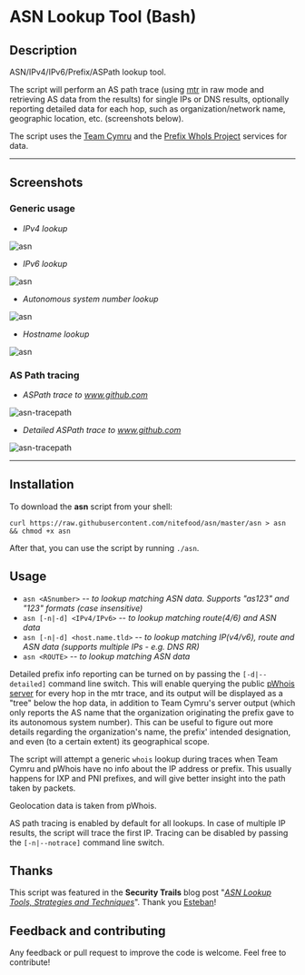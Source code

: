 # ASN Lookup Tool (Bash)

## Description

ASN/IPv4/IPv6/Prefix/ASPath lookup tool.

The script will perform an AS path trace (using [mtr](https://github.com/traviscross/mtr) in raw mode and retrieving AS data from the results) for single IPs or DNS results, optionally reporting detailed data for each hop, such as organization/network name, geographic location, etc. (screenshots below).

The script uses the [Team Cymru](https://team-cymru.com/community-services/ip-asn-mapping/) and the [Prefix WhoIs Project](https://pwhois.org/) services for data.

---

## Screenshots

### Generic usage ###

* _IPv4 lookup_

![asn](https://user-images.githubusercontent.com/24555810/92062672-8c6db280-ed99-11ea-89f8-59babb6f84c5.png)

* _IPv6 lookup_

![asn](https://user-images.githubusercontent.com/24555810/92062671-8bd51c00-ed99-11ea-9433-be0afb3d5375.png)

* _Autonomous system number lookup_

![asn](https://user-images.githubusercontent.com/24555810/92062669-8bd51c00-ed99-11ea-882e-3580f9228966.png)

* _Hostname lookup_

![asn](https://user-images.githubusercontent.com/24555810/92062668-8b3c8580-ed99-11ea-896e-5585c97d3d4a.png)

### AS Path tracing ###

* _ASPath trace to www.github.com_

![asn-tracepath](https://user-images.githubusercontent.com/24555810/92062667-8b3c8580-ed99-11ea-949a-e26d2dcf63e8.png)

* _Detailed ASPath trace to www.github.com_

![asn-tracepath](https://user-images.githubusercontent.com/24555810/91781037-9658af80-ebf9-11ea-8f9d-af587a701a7b.png)

---

## Installation

To download the **asn** script from your shell:

`curl https://raw.githubusercontent.com/nitefood/asn/master/asn > asn && chmod +x asn`

After that, you can use the script by running `./asn`.

## Usage

* `asn <ASnumber>` -- _to lookup matching ASN data. Supports "as123" and "123" formats (case insensitive)_
* `asn [-n|-d] <IPv4/IPv6>` -- _to lookup matching route(4/6) and ASN data_
* `asn [-n|-d] <host.name.tld>` -- _to lookup matching IP(v4/v6), route and ASN data (supports multiple IPs - e.g. DNS RR)_
* `asn <ROUTE>` -- _to lookup matching ASN data_

Detailed prefix info reporting can be turned on by passing the `[-d|--detailed]` command line switch. This will enable querying the public [pWhois server](https://pwhois.org/server.who) for every hop in the mtr trace, and its output will be displayed as a "tree" below the hop data, in addition to Team Cymru's server output (which only reports the AS name that the organization originating the prefix gave to its autonomous system number). This can be useful to figure out more details regarding the organization's name, the prefix' intended designation, and even (to a certain extent) its geographical scope.

The script will attempt a generic `whois` lookup during traces when Team Cymru and pWhois have no info about the IP address or prefix. This usually happens for IXP and PNI prefixes, and will give better insight into the path taken by packets.

Geolocation data is taken from pWhois.

AS path tracing is enabled by default for all lookups. In case of multiple IP results, the script will trace the first IP. Tracing can be disabled by passing the `[-n|--notrace]` command line switch.

## Thanks

This script was featured in the **Security Trails** blog post "[_ASN Lookup Tools, Strategies and Techniques_](https://securitytrails.com/blog/asn-lookup#autonomous-system-lookup-script)". Thank you [Esteban](https://www.estebanborges.com/)!

## Feedback and contributing

Any feedback or pull request to improve the code is welcome. Feel free to contribute!
